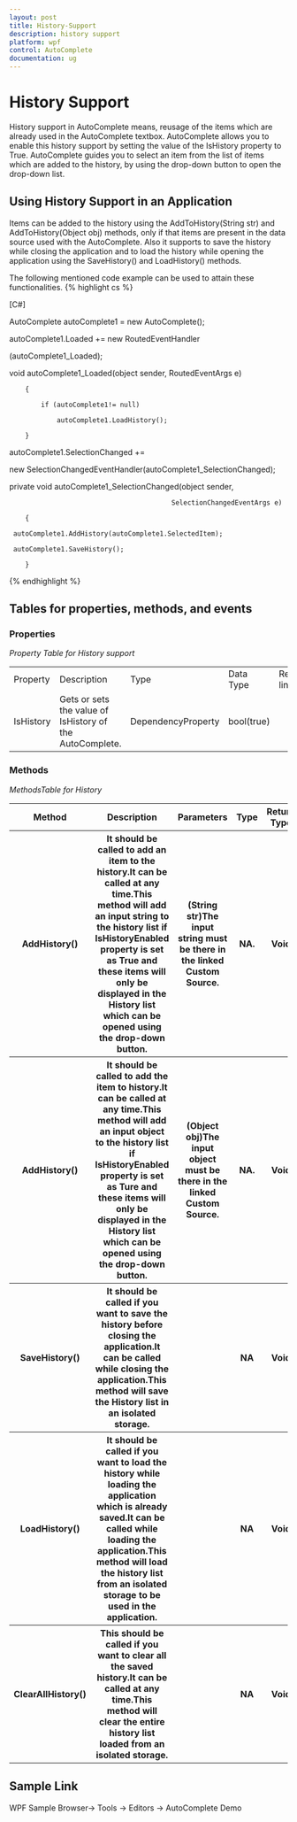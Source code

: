 ```yaml
---
layout: post
title: History-Support
description: history support
platform: wpf
control: AutoComplete
documentation: ug
---
```


# History Support

History support in AutoComplete means, reusage of the items which are already used in the AutoComplete textbox. AutoComplete allows you to enable this history support by setting the value of the IsHistory property to True. AutoComplete guides you to select an item from the list of items which are added to the history, by using the drop-down button to open the drop-down list.

## Using History Support in an Application 

Items can be added to the history using the AddToHistory(String str) and AddToHistory(Object obj) methods, only if that items are present in the data source used with the AutoComplete. Also it supports to save the history while closing the application and to load the history while opening the application using the SaveHistory() and LoadHistory() methods. 

The following mentioned code example can be used to attain these functionalities.
{% highlight cs %}


[C#]

AutoComplete autoComplete1 = new AutoComplete();

autoComplete1.Loaded += new RoutedEventHandler

(autoComplete1_Loaded);



void autoComplete1_Loaded(object sender, RoutedEventArgs e)

        {

            if (autoComplete1!= null)

                autoComplete1.LoadHistory();

        }



autoComplete1.SelectionChanged +=

   new SelectionChangedEventHandler(autoComplete1_SelectionChanged);





private void autoComplete1_SelectionChanged(object sender, 

                                             SelectionChangedEventArgs e)

        {

     autoComplete1.AddHistory(autoComplete1.SelectedItem);

     autoComplete1.SaveHistory();

        }
{% endhighlight %}


## Tables for properties, methods, and events

### Properties

_Property Table for History support_

<table>
<tr>
<td>
Property </td><td>
Description </td><td>
Type </td><td>
Data Type </td><td>
Reference links </td></tr>
<tr>
<td>
IsHistory</td><td>
Gets or sets the value of IsHistory of the AutoComplete.</td><td>
DependencyProperty</td><td>
bool(true)</td><td>
</td></tr>
</table>


### Methods

_MethodsTable for History_

<table>
<tr>
<th>
Method </th><th>
Description </th><th>
Parameters </th><th>
Type </th><th>
Return Type </th><th>
Reference links </th></tr>
<tr>
<th>
AddHistory()</th><th>
It should be called to add an item to the history.It can be called at any time.This method will add an input string to the history list if IsHistoryEnabled property is set as True and these items will only be displayed in the History list which can be opened using the drop-down button. </th><th>
(String str)The input string must be there in the linked Custom Source.</th><th>
NA.</th><th>
Void</th><th>
</th></tr>
<tr>
<th>
AddHistory()</th><th>
It should be called to add the item to history.It can be called at any time.This method will add an input object to the history list if IsHistoryEnabled property is set as Ture and these items will only be displayed in the History list which can be opened using the drop-down button. </th><th>
(Object obj)The input object must be there in the linked Custom Source.</th><th>
NA.</th><th>
Void</th><th>
</th></tr>
<tr>
<th>
SaveHistory()</th><th>
It should be called if you want to save the history before closing the application.It can be called while closing the application.This method will save the History list in an isolated storage. </th><th>
</th><th>
NA</th><th>
Void</th><th>
</th></tr>
<tr>
<th>
LoadHistory()</th><th>
It should be called if you want to load the history while loading the application which is already saved.It can be called while loading the application.This method will load the history list from an isolated storage to be used in the application.</th><th>
</th><th>
NA</th><th>
Void</th><th>
</th></tr>
<tr>
<th>
ClearAllHistory()</th><th>
This should be called if you want to clear all the saved history.It can be called at any time.This method will clear the entire history list loaded from an isolated storage.</th><th>
</th><th>
NA</th><th>
Void</th><th>
</th></tr>
</table>


## Sample Link

WPF Sample Browser-> Tools -> Editors -> AutoComplete Demo

